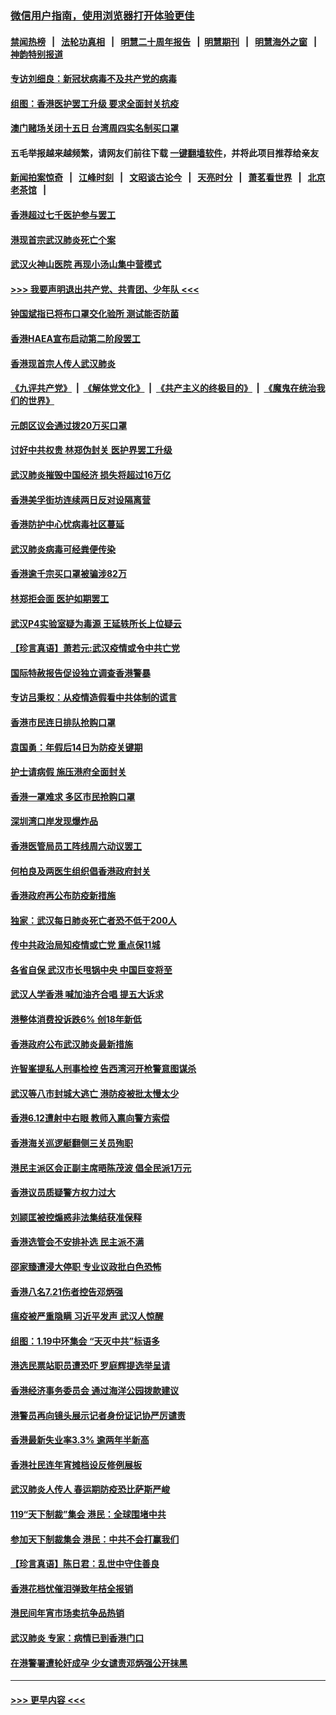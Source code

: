 ### [微信用户指南，使用浏览器打开体验更佳](https://github.com/gfw-breaker/banned-news1/blob/master/indexes/wechat-guide.md?t=0)
#### [禁闻热榜](热点新闻.md?t=0)  &nbsp;&nbsp;|&nbsp;&nbsp; [法轮功真相](https://github.com/gfw-breaker/truth/blob/master/README.md?t=0) &nbsp;&nbsp;|&nbsp;&nbsp; [明慧二十周年报告](https://github.com/gfw-breaker/mh-reports/blob/master/README.md?t=0) &nbsp;&nbsp;|&nbsp;&nbsp;[明慧期刊](https://github.com/gfw-breaker/mh-qikan) &nbsp;&nbsp;|&nbsp;&nbsp; [明慧海外之窗](https://github.com/gfw-breaker/mh-news/blob/master/README.md?t=0) &nbsp;&nbsp;|&nbsp;&nbsp; [神韵特别报道](https://github.com/gfw-breaker/mh-news/blob/master/shenyun.md?t=0)
#### [专访刘细良：新冠状病毒不及共产党的病毒](../pages/nsc415/n11847164.md?t=02060655) 
#### [组图：香港医护罢工升级 要求全面封关抗疫](../pages/nsc415/n11844107.md?t=02060655) 
#### [澳门赌场关闭十五日 台湾周四实名制买口罩](../pages/nsc415/n11845083.md?t=02060655) 
#### 五毛举报越来越频繁，请网友们前往下载 [一键翻墙软件](https://github.com/gfw-breaker/ssr-accounts)，并将此项目推荐给亲友
#### [新闻拍案惊奇](https://github.com/gfw-breaker/banned-news1/blob/master/pages/link4.md) &nbsp;&nbsp;|&nbsp;&nbsp; [江峰时刻](https://github.com/gfw-breaker/banned-news1/blob/master/pages/link4.md) &nbsp;&nbsp;|&nbsp;&nbsp; [文昭谈古论今](https://github.com/gfw-breaker/banned-news1/blob/master/pages/link4.md) &nbsp;&nbsp;|&nbsp;&nbsp; [天亮时分](https://github.com/gfw-breaker/banned-news1/blob/master/pages/link4.md) &nbsp;&nbsp;|&nbsp;&nbsp; [萧茗看世界](https://github.com/gfw-breaker/banned-news1/blob/master/pages/link4.md) &nbsp;&nbsp;|&nbsp;&nbsp; [北京老茶馆](https://github.com/gfw-breaker/banned-news1/blob/master/pages/link4.md) &nbsp;&nbsp;|&nbsp;&nbsp; 
#### [香港超过七千医护参与罢工](../pages/nsc415/n11845051.md?t=02060655) 
#### [港现首宗武汉肺炎死亡个案](../pages/nsc415/n11844998.md?t=02060655) 
#### [武汉火神山医院 再现小汤山集中营模式](../pages/nsc415/n11844763.md?t=02060655) 
#### [>>> 我要声明退出共产党、共青团、少年队 <<<](https://github.com/begood0513/goodnews/blob/master/quit/letter.md) 
#### [钟国斌指已将布口罩交化验所 测试能否防菌](../pages/nsc415/n11842783.md?t=02060655) 
#### [香港HAEA宣布启动第二阶段罢工](../pages/nsc415/n11842723.md?t=02060655) 
#### [香港现首宗人传人武汉肺炎](../pages/nsc415/n11842766.md?t=02060655) 
#### [《九评共产党》](https://github.com/begood0513/9ping.md/blob/master/README.md) &nbsp;|&nbsp; [《解体党文化》](../../../../jtdwh.md/blob/master/README.md)  &nbsp;|&nbsp; [《共产主义的终极目的》](../../../../gczydzjmd.md/blob/master/README.md) &nbsp;|&nbsp; [《魔鬼在统治我们的世界》](../../../../mgztzwmdsj.md/blob/master/README.md) 
#### [元朗区议会通过拨20万买口罩](../pages/nsc415/n11842754.md?t=02060655) 
#### [讨好中共权贵 林郑伪封关 医护界罢工升级](../pages/nsc415/n11842359.md?t=02060655) 
#### [武汉肺炎摧毁中国经济 损失将超过16万亿](../pages/nsc415/n11839723.md?t=02060655) 
#### [香港美孚街坊连续两日反对设隔离营](../pages/nsc415/n11839962.md?t=02060655) 
#### [香港防护中心忧病毒社区蔓延](../pages/nsc415/n11839933.md?t=02060655) 
#### [武汉肺炎病毒可经粪便传染](../pages/nsc415/n11839939.md?t=02060655) 
#### [香港逾千宗买口罩被骗涉82万](../pages/nsc415/n11839914.md?t=02060655) 
#### [林郑拒会面 医护如期罢工](../pages/nsc415/n11839892.md?t=02060655) 
#### [武汉P4实验室疑为毒源 王延轶所长上位疑云](../pages/nsc415/n11835543.md?t=02060655) 
#### [【珍言真语】萧若元:武汉疫情或令中共亡党](../pages/nsc415/n11829394.md?t=02060655) 
#### [国际特赦报告促设独立调查香港警暴](../pages/nsc415/n11833845.md?t=02060655) 
#### [专访吕秉权：从疫情造假看中共体制的谎言](../pages/nsc415/n11833813.md?t=02060655) 
#### [香港市民连日排队抢购口罩](../pages/nsc415/n11833794.md?t=02060655) 
#### [袁国勇：年假后14日为防疫关键期](../pages/nsc415/n11831088.md?t=02060655) 
#### [护士请病假 施压港府全面封关](../pages/nsc415/n11831030.md?t=02060655) 
#### [香港一罩难求 多区市民抢购口罩](../pages/nsc415/n11831002.md?t=02060655) 
#### [深圳湾口岸发现爆炸品](../pages/nsc415/n11828802.md?t=02060655) 
#### [香港医管局员工阵线周六动议罢工](../pages/nsc415/n11828762.md?t=02060655) 
#### [何柏良及两医生组织倡香港政府封关](../pages/nsc415/n11828749.md?t=02060655) 
#### [香港政府再公布防疫新措施](../pages/nsc415/n11828716.md?t=02060655) 
#### [独家：武汉每日肺炎死亡者恐不低于200人](../pages/nsc415/n11828240.md?t=02060655) 
#### [传中共政治局知疫情或亡党 重点保11城](../pages/nsc415/n11828145.md?t=02060655) 
#### [各省自保 武汉市长甩锅中央 中国巨变将至](../pages/nsc415/n11828021.md?t=02060655) 
#### [武汉人学香港 喊加油齐合唱 提五大诉求](../pages/nsc415/n11827046.md?t=02060655) 
#### [港整体消费投诉跌6% 创18年新低](../pages/nsc415/n11817280.md?t=02060655) 
#### [香港政府公布武汉肺炎最新措施](../pages/nsc415/n11817152.md?t=02060655) 
#### [许智峯提私人刑事检控 告西湾河开枪警意图谋杀](../pages/nsc415/n11817132.md?t=02060655) 
#### [武汉等八市封城大逃亡 港防疫被批太慢太少](../pages/nsc415/n11817058.md?t=02060655) 
#### [香港6.12遭射中右眼 教师入禀向警方索偿](../pages/nsc415/n11814678.md?t=02060655) 
#### [香港海关巡逻艇翻侧三关员殉职](../pages/nsc415/n11814604.md?t=02060655) 
#### [港民主派区会正副主席晤陈茂波 倡全民派1万元](../pages/nsc415/n11814582.md?t=02060655) 
#### [香港议员质疑警方权力过大](../pages/nsc415/n11814560.md?t=02060655) 
#### [刘颕匡被控煽惑非法集结获准保释](../pages/nsc415/n11811727.md?t=02060655) 
#### [香港选管会不安排补选 民主派不满](../pages/nsc415/n11811691.md?t=02060655) 
#### [邵家臻遭浸大停职 专业议政批白色恐怖](../pages/nsc415/n11811670.md?t=02060655) 
#### [香港八名7.21伤者控告邓炳强](../pages/nsc415/n11811623.md?t=02060655) 
#### [瘟疫被严重隐瞒 习近平发声 武汉人惊醒](../pages/nsc415/n11811186.md?t=02060655) 
#### [组图：1.19中环集会 “天灭中共”标语多](../pages/nsc415/n11809514.md?t=02060655) 
#### [港选民票站职员遭恐吓 罗庭辉提选举呈请](../pages/nsc415/n11808914.md?t=02060655) 
#### [香港经济事务委员会 通过海洋公园拨款建议](../pages/nsc415/n11808906.md?t=02060655) 
#### [港警员再向镜头展示记者身份证记协严厉谴责](../pages/nsc415/n11808888.md?t=02060655) 
#### [香港最新失业率3.3% 逾两年半新高](../pages/nsc415/n11808887.md?t=02060655) 
#### [香港社民连年宵摊档设反修例展板](../pages/nsc415/n11808857.md?t=02060655) 
#### [武汉肺炎人传人 春运期防疫恐比萨斯严峻](../pages/nsc415/n11808739.md?t=02060655) 
#### [119“天下制裁”集会 港民：全球围堵中共](../pages/nsc415/n11806318.md?t=02060655) 
#### [参加天下制裁集会 港民：中共不会打赢我们](../pages/nsc415/n11806596.md?t=02060655) 
#### [【珍言真语】陈日君：乱世中守住善良](../pages/nsc415/n11806247.md?t=02060655) 
#### [香港花档忧催泪弹致年桔全报销](../pages/nsc415/n11806130.md?t=02060655) 
#### [港民间年宵市场卖抗争品热销](../pages/nsc415/n11806073.md?t=02060655) 
#### [武汉肺炎 专家：病情已到香港门口](../pages/nsc415/n11806020.md?t=02060655) 
#### [在港警署遭轮奸成孕 少女谴责邓炳强公开抹黑](../pages/nsc415/n11805981.md?t=02060655) 

----
#### [ >>> 更早内容 <<< ](../indexes/nsc415-earlier.md)
